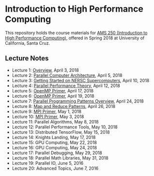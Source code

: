 # Introduction to High Performance Computing
This repository holds the course materials for [AMS 250 (Introduction to High Performance Computing)](https://ams250-spring18-01.courses.soe.ucsc.edu/home), offered in Spring 2018 at University of California, Santa Cruz.

## Lecture Notes
* Lecture 1: [Overview](https://github.com/shawfdong/ams250/blob/master/lectures/Lecture-01-Overview.pdf), April 3, 2018
* Lecture 2: [Parallel Computer Architecture](https://github.com/shawfdong/ams250/blob/master/lectures/Lecture-02-Architecture.pdf), April 5, 2018
* Lecture 3: [Getting Started on NERSC Supercomputers](https://github.com/shawfdong/ams250/blob/master/lectures/Lecture-03-NERSC.pdf), April 10, 2018
* Lecture 4: [Parallel Performance Theory](https://github.com/shawfdong/ams250/blob/master/lectures/Lecture-04-Performance-Theory.pdf), April 12, 2018
* Lecture 5: [OpenMP Primer](https://github.com/shawfdong/ams250/blob/master/lectures/Lecture-05-06-OpenMP.pdf), April 17, 2018
* Lecture 6: [OpenMP Primer](https://github.com/shawfdong/ams250/blob/master/lectures/Lecture-05-06-OpenMP.pdf), April 19, 2018
* Lecture 7: [Parallel Programming Patterns Overview](https://github.com/shawfdong/ams250/blob/master/lectures/Lecture-07-Patterns.pdf), April 24, 2018
* Lecture 8: [Map and Reduce Patterns](https://github.com/shawfdong/ams250/blob/master/lectures/Lecture-08-Map-Reduce.pdf), April 26, 2018
* Lecture 9: [MPI Primer](https://github.com/shawfdong/ams250/blob/master/lectures/Lecture-09-10-MPI.pdf), May 1, 2018
* Lecture 10: [MPI Primer](https://github.com/shawfdong/ams250/blob/master/lectures/Lecture-09-10-MPI.pdf), May 3, 2018
* Lecture 11: Parallel Algorithms, May 8, 2018
* Lecture 12: Parallel Performance Tools, May 10, 2018
* Lecture 13: Distributed TensorFlow, May 15, 2018
* Lecture 14: Knights Landing, May 17, 2018
* Lecture 15: GPU Computing, May 22, 2018
* Lecture 16: GPU Computing, May 24, 2018
* Lecture 17: Parallel Debugging, May 29, 2018
* Lecture 18: Parallel Math Libraries, May 31, 2018
* Lecture 19: Parallel IO, June 5, 2016
* Lecture 20: Advanced Topics, June 7, 2016
